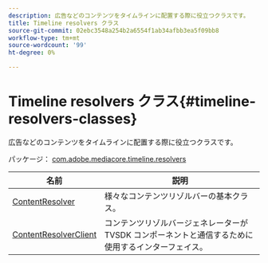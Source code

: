 ```yaml
---
description: 広告などのコンテンツをタイムラインに配置する際に役立つクラスです。
title: Timeline resolvers クラス
source-git-commit: 02ebc3548a254b2a6554f1ab34afbb3ea5f09bb8
workflow-type: tm+mt
source-wordcount: '99'
ht-degree: 0%

---
```


# Timeline resolvers クラス{#timeline-resolvers-classes}

広告などのコンテンツをタイムラインに配置する際に役立つクラスです。

パッケージ： [com.adobe.mediacore.timeline.resolvers](https://help.adobe.com/en_US/primetime/api/psdk/asdoc-dhls_1.4/com/adobe/mediacore/timeline/resolvers/package-detail.html)

| 名前 | 説明 |
|---|---|
| [ContentResolver](https://help.adobe.com/en_US/primetime/api/psdk/asdoc-dhls_1.4/com/adobe/mediacore/timeline/resolvers/ContentResolver.html) | 様々なコンテンツリゾルバーの基本クラス。 |
| [ContentResolverClient](https://help.adobe.com/en_US/primetime/api/psdk/asdoc-dhls_1.4/com/adobe/mediacore/timeline/resolvers/ContentResolverClient.html) | コンテンツリゾルバージェネレーターが TVSDK コンポーネントと通信するために使用するインターフェイス。 |
